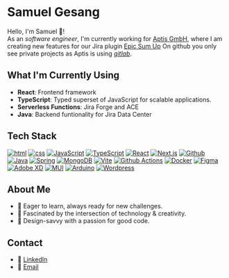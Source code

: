 # Samuel Gesang

Hello, I'm Samuel 👋!  
As an _software engineer_, I'm currently working for [Aptis GmbH](https://aptis.info),
where I am creating new features for our Jira plugin [Epic Sum Up](https://epicsumup.com)
On github you only see private projects as Aptis is using [_gitlab_](https://gitlab.com/s.gesang).

## What I'm Currently Using
- **React**: Frontend framework
- **TypeScript**: Typed superset of JavaScript for scalable applications.
- **Serverless Functions**: Jira Forge and ACE
- **Java**: Backend funtionality for Jira Data Center

## Tech Stack
[<img src="https://skillicons.dev/icons?i=html" title="html" />](#) 
[<img src="https://skillicons.dev/icons?i=css" title="css" />](#) 
[<img src="https://skillicons.dev/icons?i=js" title="JavaScript" />](#) 
[<img src="https://skillicons.dev/icons?i=ts" title="TypeScript" />](#) 
[<img src="https://skillicons.dev/icons?i=react" title="React" />](#) 
[<img src="https://skillicons.dev/icons?i=nextjs" title="Next.js" />](#) 
[<img src="https://skillicons.dev/icons?i=github" title="Github" />](#) 
[<img src="https://skillicons.dev/icons?i=java" title="Java" />](#) 
[<img src="https://skillicons.dev/icons?i=spring" title="Spring" />](#) 
[<img src="https://skillicons.dev/icons?i=mongodb" title="MongoDB" />](#)
[<img src="https://skillicons.dev/icons?i=vite" title="Vite" />](#) 
[<img src="https://skillicons.dev/icons?i=githubactions" title="Github Actions" />](#) 
[<img src="https://skillicons.dev/icons?i=docker" title="Docker" />](#) 
[<img src="https://skillicons.dev/icons?i=figma" title="Figma" />](#)
[<img src="https://skillicons.dev/icons?i=xd" title="Adobe XD" />](#)
[<img src="https://skillicons.dev/icons?i=materialui" title="MUI" />](#)
[<img src="https://skillicons.dev/icons?i=arduino" title="Arduino" />](#)
[<img src="https://skillicons.dev/icons?i=wordpress" title="Wordpress" />](#)

## About Me
- 🚀 Eager to learn, always ready for new challenges.
- 🎨 Fascinated by the intersection of technology & creativity.
- 💼 Design-savvy with a passion for good code.

## Contact
- 🔗 [LinkedIn](https://www.linkedin.com/in/samuel-gesang/)
- 📧 [Email](mailto:sgesang@mailo.com)

